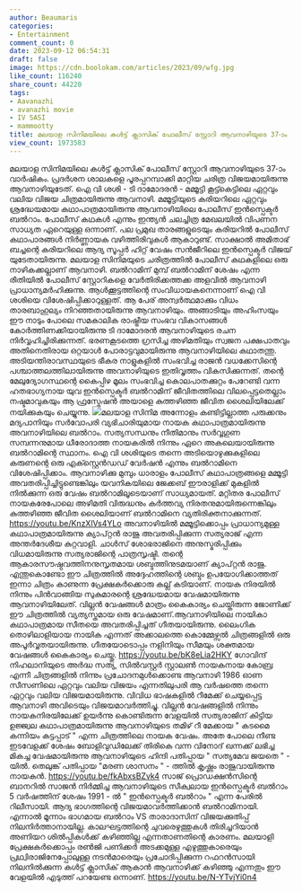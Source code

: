 ```yaml
---
author: Beaumaris
categories:
- Entertainment
comment_count: 0
date: 2023-09-12 06:54:31
draft: false
image: https://cdn.boolokam.com/articles/2023/09/wfg.jpg
like_count: 116240
share_count: 44220
tags:
- Aavanazhi
- avanazhi movie
- IV SASI
- mammootty
title: മലയാള സിനിമയിലെ കൾട്ട് ക്ലാസിക് പോലീസ് സ്റ്റോറി ആവനാഴിയുടെ 37-ാം വാർഷികം
view_count: 1973583
---
```


മലയാള സിനിമയിലെ കൾട്ട് ക്ലാസിക് പോലീസ് സ്റ്റോറി ആവനാഴിയുടെ 37-ാം വാർഷികം. പ്രദർശന ശാലകളെ പൂരപ്പറമ്പാക്കി മാറ്റിയ ചരിത്ര വിജയമായിരുന്നു ആവനാഴിയുടേത്. ഐ വി ശശി - ടി ദാമോദരൻ - മമ്മൂട്ടി കൂട്ട്കെട്ടിലെ ഏറ്റവും വലിയ വിജയ ചിത്രമായിരുന്നു ആവനാഴി. മമ്മൂട്ടിയുടെ കരിയറിലെ ഏറ്റവും ശ്രദ്ധേയമായ കഥാപാത്രമായിരുന്നു ആവനാഴിയിലെ പോലീസ് ഇൻസ്പെക്ടർ ബൽറാം. പോലീസ് കഥകൾ എന്നും ഇന്ത്യൻ ചലച്ചിത്ര മേഖലയിൽ വിപണന സാധ്യത ഏറെയുള്ള ഒന്നാണ്. പല പ്രമുഖ താരങ്ങളുടെയും കരിയറിൽ പോലീസ് കഥാപാരങ്ങൾ നിർണ്ണായക വഴിത്തിരിവുകൾ ആകാറുണ്ട്. സാക്ഷാൽ അമിതാഭ് ബച്ചന്റെ കരിയറിലെ ആദ്യ സൂപ്പർ ഹിറ്റ് വേഷം സൻജീറിലെ ഇൻസ്പെക്ടർ വിജയ് യുടേതായിരുന്നു. മലയാള സിനിമയുടെ ചരിത്രത്തിൽ പോലീസ് കഥകളിലെ ഒരു നാഴികക്കല്ലാണ് ആവനാഴി. ബൽറാമിന് മുമ്പ് ബൽറാമിന് ശേഷം എന്ന രീതിയിൽ പോലീസ് സ്റ്റോറികളെ വേർതിരിക്കത്തക്ക അളവിൽ ആവനാഴി പ്രാധാന്യമർഹിക്കുന്നു. ആൾക്കൂട്ടത്തിന്റെ സംവിധായകനെന്നാണ് ഐ വി ശശിയെ വിശേഷിപ്പിക്കാറുള്ളത്. ആ പേര് അന്വർത്ഥമാക്കും വിധം താരബാഹുല്യം നിറഞ്ഞതായിരുന്നു ആവനാഴിയും. അങ്ങാടിയും അഹിംസയും ഈ നാടും പോലെ സമകാലിക രാഷ്ട്രീയ സംഭവ വികാസങ്ങൾ കോർത്തിണക്കിയായിരുന്നു ടി ദാമോദരൻ ആവനാഴിയുടെ രചന നിർവ്വഹിച്ചിരിക്കുന്നത്. ഭരണകൂടത്തെ ഗ്രസിച്ച അഴിമതിയും സ്വജന പക്ഷപാതവും അതിനെതിരായ ഒറ്റയാൾ പോരാട്ടവുമായിരുന്നു ആവനാഴിയിലെ കഥാതന്തു. അടിയന്തിരാവസ്ഥയുടെ ഭീകര നാളുകളിൽ സംഭവിച്ച രാജൻ വധക്കേസിന്റെ പശ്ചാത്തലത്തിലായിരുന്നു അവനാഴിയുടെ ഇതിവൃത്തം വികസിക്കുന്നത്. തന്റെ മേലുദ്യോഗസ്ഥന്റെ കൈപ്പിഴ മൂലം സംഭവിച്ച കൊലപാതക്കുറ്റം പേറേണ്ടി വന്ന ഹതഭാഗ്യനായ യുവ ഇൻസ്പെക്ടർ ബൽറാമിന് ജീവിതത്തിലെ വിലപ്പെട്ടതെല്ലാം നഷ്ടമാവുകയും ആ ഫ്രസ്ട്രേഷൻ അയാളെ കുത്തഴിഞ്ഞ ജീവിത ശൈലിയിലേക്ക് നയിക്കുകയും ചെയ്യുന്നു. ![](https://cdn.boolokam.com/articles/2023/09/wfg.jpg)മലയാള സിനിമ അന്നോളം കണ്ടിട്ടില്ലാത്ത പരുക്കനും മദ്യപാനിയും സർവോപരി വ്യഭിചാരിയുമായ നായക കഥാപാത്രമായിരുന്നു അവനാഴിയിലെ ബൽറാം. സത്യസന്ധനും നീതിമാനും സർവ്വഗുണ സമ്പന്നനുമായ ധീരോദാത്ത നായകരിൽ നിന്നും ഏറെ അകലെയായിരുന്നു ബൽറാമിന്റെ സ്ഥാനം. ഐ വി ശശിയുടെ തന്നെ അടിയൊഴുക്കുകളിലെ കരുണന്റെ ഒരു എക്സ്റ്റെൻഡഡ് വേർഷൻ എന്നും ബൽറാമിനെ വിശേഷിപ്പിക്കാം. ആവനാഴിക്കു മുമ്പും ധാരാളം പോലീസ് കഥാപാത്രങ്ങളെ മമ്മൂട്ടി അവതരിപ്പിച്ചിട്ടുണ്ടെങ്കിലും യവനികയിലെ ജേക്കബ് ഈരാളിക്ക് മുകളിൽ നിൽക്കുന്ന ഒരു വേഷം ബൽറാമിലൂടെയാണ് സാധ്യമായത്. മറ്റിതര പോലീസ് നായകരേപോലെ അഴിമതി വിരുദ്ധനും കർത്തവ്യ നിരതനുമായിരുന്നെങ്കിലും കുത്തഴിഞ്ഞ ജീവിത ശൈലിയാണ് ബൽറാമിനെ വ്യതിരിക്തനാക്കുന്നത്. https://youtu.be/KnzXlVs4YLo അവനാഴിയിൽ മമ്മൂട്ടിക്കൊപ്പം പ്രാധാന്യമുള്ള കഥാപാത്രമായിരുന്നു ക്യാപ്റ്റൻ രാജു അവതരിപ്പിക്കുന്ന സത്യരാജ് എന്ന അന്തർദേശീയ കുറ്റവാളി. ചാൾസ് ശോഭരാജിനെ അനുസ്മരിപ്പിക്കും വിധമായിരുന്നു സത്യരാജിന്റെ പാത്രസൃഷ്ടി. തന്റെ ആകാരസൗഷ്ഠവത്തിനനുസൃതമായ ശബ്ദത്തിനുടമയാണ് ക്യാപ്റ്റൻ രാജു. എന്തുകൊണ്ടോ ഈ ചിത്രത്തിൽ അദ്ദേഹത്തിന്റെ ശബ്ദം ഉപയോഗിക്കാത്തത് ഇന്നാ ചിത്രം കാണുന്ന പ്രേക്ഷകർക്കൊരു കല്ല് കടിയാണ്. നായക നിരയിൽ നിന്നും പിൻവാങ്ങിയ സുകുമാരന്റെ ശ്രദ്ധേയമായ വേഷമായിരുന്നു ആവനാഴിയിലേത്. വില്ലൻ വേഷങ്ങൾ മാത്രം കൈകാര്യം ചെയ്തിരുന്ന ജോണിക്ക് ഈ ചിത്രത്തിൽ വ്യത്യസ്തമായ ഒരു വേഷമാണ്.ആവനാഴിയിലെ നായികാ കഥാപാത്രമായ സീതയെ അവതരിപ്പിച്ചത് ഗീതയായിരുന്നു. ലൈംഗിക തൊഴിലാളിയായ നായിക എന്നത് അക്കാലത്തെ കൊമ്മേഴ്സൽ ചിത്രങ്ങളിൽ ഒരു അപൂർവ്വതയായിരുന്നു. ഗീതയോടൊപ്പം നളിനിയും സീമയും ശക്തമായ വേഷങ്ങൾ കൈകാര്യം ചെയ്തു. https://youtu.be/bK8eLia2HKY ഗോവിന്ദ് നിഹലാനിയുടെ അർദ്ധ സത്യ, സിൽവസ്റ്റർ സ്റ്റാലൺ നായകനായ കോബ്ര എന്നീ ചിത്രങ്ങളിൽ നിന്നും പ്രചോദനമുൾക്കൊണ്ട ആവനാഴി 1986 ഓണ സീസണിലെ ഏറ്റവും വലിയ വിജയം എന്നതിലുപരി ആ വർഷത്തെ തന്നെ ഏറ്റവും വലിയ വിജയമായിരുന്നു. വിവിധ ഭാഷകളിൽ റീമേക്ക് ചെയ്യപ്പെട്ട ആവനാഴി അവിടെയും വിജയമാവർത്തിച്ചു. വില്ലൻ വേഷങ്ങളിൽ നിന്നും നായകനിരയിലേക്ക് ഉയർന്നു കൊണ്ടിരുന്ന വേളയിൽ സത്യരാജിന് കിട്ടിയ ഉജ്ജ്വല കഥാപാത്രമായിരുന്നു ആവനാഴിയുടെ തമിഴ് റീ മേക്കായ " കടമൈ കന്നിയം കട്ടപ്പാട് " എന്ന ചിത്രത്തിലെ നായക വേഷം. അതേ പോലെ നീണ്ട ഇടവേളക്ക് ശേഷം ബോളിവുഡിലേക്ക് തിരികെ വന്ന വിനോദ് ഖന്നക്ക് ലഭിച്ച മികച്ച വേഷമായിരുന്നു ആവനാഴിയുടെ ഹിന്ദി പതിപ്പായ " സത്യമേവ ജയതെ " - യിൽ. തെലുങ്ക് പതിപ്പായ "മരണ ശാസനം " - ത്തിൽ കൃഷ്ണം രാജുവായിരുന്നു നായകൻ. https://youtu.be/fkAbxsBZvk4 സാജ് പ്രൊഡക്ഷൻസിന്റെ ബാനറിൽ സാജൻ നിർമ്മിച്ച ആവനാഴിയുടെ സീക്വലായ ഇൻസ്പെക്ടർ ബൽറാം 5 വർഷത്തിന് ശേഷം 1991 - ൽ " ഇൻസ്പെക്ടർ ബൽറാം " എന്ന പേരിൽ റിലീസായി. ആദ്യ ഭാഗത്തിന്റെ വിജയമാവർത്തിക്കാൻ ബൽറാമിനായി. എന്നാൽ മൂന്നാം ഭാഗമായ ബൽറാം VS താരാദാസിന് വിജയക്കുതിപ്പ് നിലനിർത്താനായില്ല. കാലഘട്ടത്തിന്റെ ചുവരെഴുത്തുകൾ തിരിച്ചറിയാൻ അണിയറ ശിൽപ്പികൾക്ക് കഴിഞ്ഞില്ല എന്നതാണതിന്റെ കാരണം. മലയാളി പ്രേക്ഷകർക്കൊപ്പം രൺജി പണിക്കർ അടക്കമുള്ള എഴുത്തുകാരെയും പ്രഥ്വിരാജിനേപ്പോലുള്ള നടൻമാരെയും പ്രചോദിപ്പിക്കുന്ന റഫറൻസായി നിലനിൽക്കുന്ന കൾട്ട് ക്ലാസിക് ആകാൻ ആവനാഴിക്ക് കഴിഞ്ഞു എന്നതും ഈ വേളയിൽ എടുത്ത് പറയേണ്ട ഒന്നാണ്. https://youtu.be/N-YTvjYi0n4